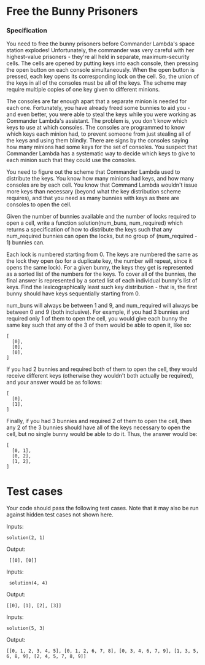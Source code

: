 Free the Bunny Prisoners
========================

### Specification

You need to free the bunny prisoners before Commander Lambda's space station explodes! Unfortunately, the commander was very careful with her highest-value prisoners - they're all held in separate, maximum-security cells. The cells are opened by putting keys into each console, then pressing the open button on each console simultaneously. When the open button is pressed, each key opens its corresponding lock on the cell. So, the union of the keys in all of the consoles must be all of the keys. The scheme may require multiple copies of one key given to different minions.

The consoles are far enough apart that a separate minion is needed for each one. Fortunately, you have already freed some bunnies to aid you - and even better, you were able to steal the keys while you were working as Commander Lambda's assistant. The problem is, you don't know which keys to use at which consoles. The consoles are programmed to know which keys each minion had, to prevent someone from just stealing all of the keys and using them blindly. There are signs by the consoles saying how many minions had some keys for the set of consoles. You suspect that Commander Lambda has a systematic way to decide which keys to give to each minion such that they could use the consoles.

You need to figure out the scheme that Commander Lambda used to distribute the keys. You know how many minions had keys, and how many consoles are by each cell.  You know that Command Lambda wouldn't issue more keys than necessary (beyond what the key distribution scheme requires), and that you need as many bunnies with keys as there are consoles to open the cell.

Given the number of bunnies available and the number of locks required to open a cell, write a function solution(num_buns, num_required) which returns a specification of how to distribute the keys such that any num_required bunnies can open the locks, but no group of (num_required - 1) bunnies can.

Each lock is numbered starting from 0. The keys are numbered the same as the lock they open (so for a duplicate key, the number will repeat, since it opens the same lock). For a given bunny, the keys they get is represented as a sorted list of the numbers for the keys. To cover all of the bunnies, the final answer is represented by a sorted list of each individual bunny's list of keys.  Find the lexicographically least such key distribution - that is, the first bunny should have keys sequentially starting from 0.

num_buns will always be between 1 and 9, and num_required will always be between 0 and 9 (both inclusive).  For example, if you had 3 bunnies and required only 1 of them to open the cell, you would give each bunny the same key such that any of the 3 of them would be able to open it, like so:

    [
      [0],
      [0],
      [0],
    ]

If you had 2 bunnies and required both of them to open the cell, they would receive different keys (otherwise they wouldn't both actually be required), and your answer would be as follows:

    [
      [0],
      [1],
    ]

Finally, if you had 3 bunnies and required 2 of them to open the cell, then any 2 of the 3 bunnies should have all of the keys necessary to open the cell, but no single bunny would be able to do it.  Thus, the answer would be:

    [
      [0, 1],
      [0, 2],
      [1, 2],
    ]
    
Test cases
==========
Your code should pass the following test cases.
Note that it may also be run against hidden test cases not shown here.

Inputs:

    solution(2, 1)
    
Output:

     [[0], [0]]

Inputs:

     solution(4, 4)
  
Output:

    [[0], [1], [2], [3]]

Inputs:

    solution(5, 3)
 
Output:

    [[0, 1, 2, 3, 4, 5], [0, 1, 2, 6, 7, 8], [0, 3, 4, 6, 7, 9], [1, 3, 5, 6, 8, 9], [2, 4, 5, 7, 8, 9]]

